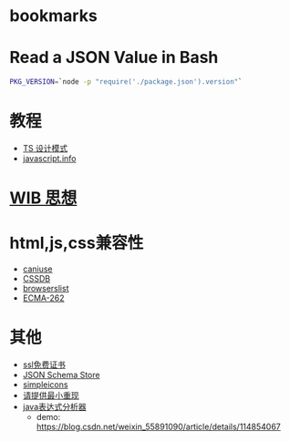 # bookmarks

# Read a JSON Value in Bash
```bash
PKG_VERSION=`node -p "require('./package.json').version"`
```

# 教程
- [TS 设计模式](https://refactoringguru.cn/)
- [javascript.info](https://zh.javascript.info/)

# [WIB 思想](https://dreamsongs.com/WorseIsBetter.html)

# html,js,css兼容性
- [caniuse](https://caniuse.com/)
- [CSSDB](https://cssdb.org/)
- [browserslist](https://browsersl.ist/)
- [ECMA-262](https://www.ecma-international.org/publications-and-standards/standards/ecma-262/)

# 其他
- [ssl免费证书](https://letsencrypt.org/zh-cn/getting-started/)
- [JSON Schema Store](https://www.schemastore.org/json/)
- [simpleicons](https://simpleicons.org/)
- [请提供最小重现](https://antfu.me/posts/why-reproductions-are-required-zh)
- [java表达式分析器](http://www.singularsys.com/jep/doc/javadoc/com/singularsys/jep/Jep.html)
    - demo: https://blog.csdn.net/weixin_55891090/article/details/114854067
